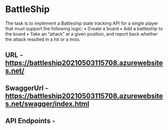 # BattleShip

The task is to implement a Battleship state tracking API for a single player that must 
support the following logic: 
• Create a board 
• Add a battleship to the board 
• Take an “attack” at a given position, and report back whether the attack 
resulted in a hit or a miss.


## URL - https://battleship20210503115708.azurewebsites.net/
## SwaggerUrl - https://battleship20210503115708.azurewebsites.net/swagger/index.html

## API Endpoints -

